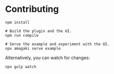 # Contributing

```
npm install

# Build the plugin and the UI.
npm run compile

# Serve the example and experiment with the UI.
npx amagaki serve example
```

Alternatively, you can watch for changes:

```
npx gulp watch
```
